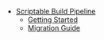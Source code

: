 * [Scriptable Build Pipeline](index)
    * [Getting Started](GettingStarted)
    * [Migration Guide](Migrationguide)